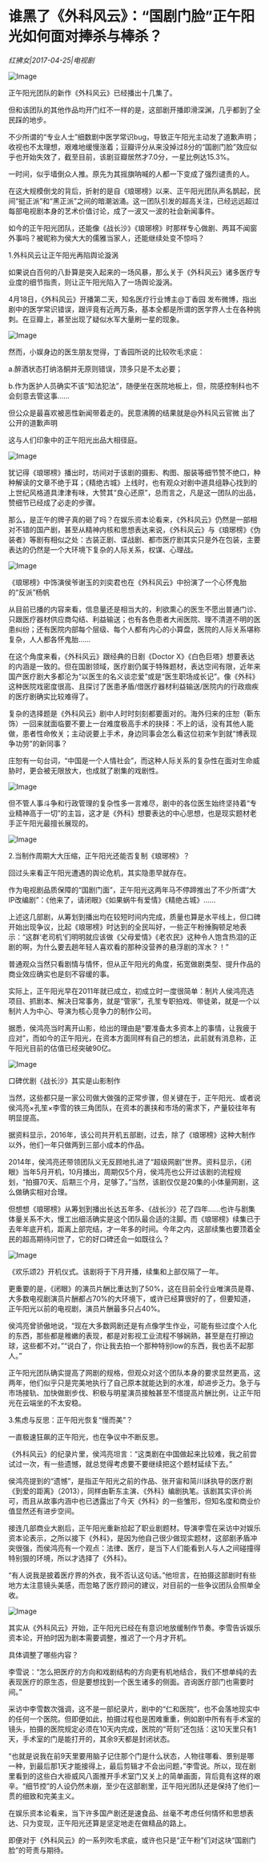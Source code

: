 # 谁黑了《外科风云》：“国剧门脸”正午阳光如何面对捧杀与棒杀？

*红拂女|2017-04-25|电视剧*

![Image](http://static.ylzbl.com/uploads/ueditor/php/upload/image/20170705/1499250116520554.jpeg)

正午阳光团队的新作《外科风云》已经播出十几集了。

但和该团队的其他作品均开门红不一样的是，这部剧开播即滑深渊，几乎都到了全民踩的地步。

不少所谓的“专业人士”细数剧中医学常识bug，导致正午阳光主动发了道歉声明；收视也不太理想，艰难地缓慢涨着；豆瓣评分从来没掉过8分的“国剧门脸”效应似乎也开始失效了，截至目前，该剧豆瓣居然才7.0分，一星比例达15.3%。

一时间，似乎墙倒众人推。原先为其摇旗呐喊的人都一下变成了强烈谴责的人。

在这大规模倒戈的背后，折射的是自《琅琊榜》以来、正午阳光团队声名鹊起，民间“挺正派”和“黑正派”之间的暗潮汹涌。这一团队引发的超高关注，已经远远超过每部电视剧本身的艺术价值讨论，成了一波又一波的社会新闻事件。

如今的正午阳光团队，还能像《战长沙》《琅琊榜》时那样专心做剧、两耳不闻窗外事吗？被昵称为侯大大的儒雅当家人，还能继续处变不惊吗？

1.外科风云让正午阳光再陷舆论漩涡

如果说白百何的八卦算是突入起来的一场风暴，那么关于《外科风云》诸多医疗专业度的细节指责，则让正午阳光陷入了一场舆论漩涡。

4月18日，《外科风云》开播第二天，知名医疗行业博主@丁香园 发布微博，指出剧中的医学常识错误，跟评竟有近两万条，基本全都是所谓的医学界人士在各种挑刺。在豆瓣上，甚至出现了疑似水军大量刷一星的现象。

![Image](http://static.ylzbl.com/201704281802163356)

然而，小娱身边的医生朋友觉得，丁香园所说的比较吹毛求疵：

a.醉酒状态打纳洛酮并无原则错误，顶多只是不太必要；

b.作为医护人员确实不该“知法犯法”，随便坐在医院地板上，但，院感控制科也不会刻意去管这事……

但公众是最喜欢被恶性新闻带着走的。民意沸腾的结果就是@外科风云官微 出了公开的道歉声明

这与人们印象中的正午阳光出品大相径庭。

![Image](http://static.ylzbl.com/201704281802163467)

犹记得《琅琊榜》播出时，坊间对于该剧的摄影、构图、服装等细节赞不绝口，种种解读的文章不绝于耳；《精绝古城》上线时，也有观众对剧中道具组静心找到的上世纪风格道具津津有味，大赞其“良心还原”，总而言之，凡是这一团队的出品，赞细节已经成了必走的步骤。

那么，是正午的牌子真的砸了吗？在娱乐资本论看来，《外科风云》仍然是一部相对不错的国产剧，甚至从精神内核和思想表达来说，《外科风云》与《琅琊榜》《伪装者》等剧有相似之处：古装正剧、谍战剧、都市医疗剧其实只是外在包装，主要表达的仍然是一个大环境下复杂的人际关系，权谋、心理战。

![Image](http://static.ylzbl.com/201704281802162715)

《琅琊榜》中饰演侯爷谢玉的刘奕君也在《外科风云》中扮演了一个心怀鬼胎的“反派”杨帆

从目前已播的内容来看，信息量还是相当大的，利欲熏心的医生不愿出普通门诊、只跟医疗器材供应商勾结、利益输送；也有各色患者大闹医院、理不清道不明的医患纠纷；还有医院内部每个层级、每个人都有内心的小算盘，医院的人际关系堪称复杂，人人都各怀鬼胎……

在这个角度来看，《外科风云》跟经典的日剧《Doctor X》《白色巨塔》想要表达的内涵是一致的。但在国剧领域，医疗剧仍属于特殊题材，表达空间有限，近年来国产医疗剧大多都沦为“以医生的名义谈恋爱”或是“医生职场成长记”。像《外科》这种医院戏密度很高、且探讨了医患矛盾/借医疗器材利益输送/医院内的行政痼疾的医疗剧确实比较难得了。

复杂的选择题是《外科风云》剧中人时时刻刻都要面对的。海外归来的庄恕（靳东饰）一回来就面临要不要上一台难度极高手术的抉择：不上的话，没有其他人能做，患者性命攸关；主动说要上手术，身边同事会怎么看这位初来乍到就“博表现争功劳”的新同事？

庄恕有一句台词，“中国是一个人情社会”，而这种人际关系的复杂性在面对生命威胁时，更会被无限放大，也成就了剧集的戏剧性。

![Image](http://static.ylzbl.com/201704281802172022)

但不管人事斗争和行政管理的复杂性多一言难尽，剧中的各位医生始终坚持着“专业精神高于一切”的主旨，这才是《外科》想要表达的中心思想，也是现实题材老手正午阳光最擅长展现的。

![Image](http://static.ylzbl.com/201704281802173033)

2.当制作周期大大压缩，正午阳光还能否复制《琅琊榜》？

回过头来看正午阳光遭遇的舆论危机，其实隐患早就存在。

作为电视剧品质保障的“国剧门面”，正午阳光这两年马不停蹄推出了不少所谓“大IP改编剧”：《他来了，请闭眼》《如果蜗牛有爱情》《精绝古城》......

上述这几部剧，从筹划到播出均在较短时间内完成，质量也算是水平线上，但口碑开始出现争议，比起《琅琊榜》时达到的全民叫好，一些正午粉捶胸顿足地表示：“这群‘老司机‘们明明就应该做《父母爱情》《老农民》这种令人饱含热泪的正剧的啊，为什么要去趟年轻人喜欢看的那种没营养的悬浮剧的浑水？！”

普通观众当然只看剧情与情怀，但从正午阳光的角度，拓宽做剧类型、提升作品的商业效应确实也是刻不容缓的事。

实际上，正午阳光早在2011年就已成立，初成立时一度很简单：制片人侯鸿亮选项目、抓剧本、解决日常事务，就是“管家”，孔笙专职拍戏、带徒弟，就是一个以制片人为中心、导演为核心竞争力的制作公司。

据悉，侯鸿亮当时离开山影，给出的理由是“要准备太多资本上的事情，让我疲于应对”，而如今的正午阳光，在资本方面同样有自己的想法，此前就有消息称，正午阳光目前的估值已经突破90亿。

![Image](http://static.ylzbl.com/uploads/ueditor/php/upload/image/20170705/1499250280377758.jpeg)

口碑优剧《战长沙》其实是山影制作

当然，这些都只是一家公司做大做强的正常步骤，但关键在于，正午阳光、或者说侯鸿亮×孔笙×李雪的铁三角团队，在资本的裹挟和市场的需求下，产量较往年有明显提高。

据资料显示，2016年，该公司共开机五部剧，过去，除了《琅琊榜》这种大制作以外，他们一年只做两到三部小成本的作品。

2014年，侯鸿亮还带领团队义无反顾地扎进了“超级网剧”世界。资料显示，《闭眼》当年5月开机，10月播出，周期仅5个月，侯鸿亮也公开过该剧的流程规划，“拍摄70天、后期三个月，足够了。”当然，该剧仅仅是20集的小体量网剧，这么做确实相对合理。

但想想《琅琊榜》从筹划到播出长达五年多、《战长沙》花了四年……也许与剧集体量关系不大，慢工出细活确实是这个团队最合适的注脚。而《琅琊榜》续集已于去年年底开机，距离上部完结，才一年多的时间。今年之内，这部续集也要顶着全民的超高期待问世了，它的好口碑还会一如既往么？

![Image](http://static.ylzbl.com/201704281802173560)

《欢乐颂2》开机仪式。该剧将于下月开播，续集和上部仅隔了一年。

更重要的是，《闭眼》的演员片酬比重达到了50%，这在目前全行业唯演员是尊、大多数电视剧演员片酬都占70%的大环境下，或许已经算很好的了，但要知道，正午阳光以前的电视剧，演员片酬最多只占40%。

侯鸿亮曾骄傲地说，“现在大多数网剧还是有点像学生作业，可能有些过度个人化的东西，那些都是稚嫩的表现，都是对影视工业流程不够娴熟，甚至是在打擦边球，这些都不对。”“说白了，你让我去拍一个那种特别low的东西，我也丢不起那人。”

正午阳光团队确实提高了网剧的规格，但观众对这个团队本身的要求显然更高，这两年，他们似乎只是完美地执行了自己原本就能达到的水准，却进步乏力。急于与市场接轨、加快做剧步伐、积极与明星演员接触甚至不惜提高片酬比例，让正午阳光在云端坐的不太安稳。

3.焦虑与反思：正午阳光恢复“慢而美”？

一直极速狂飙的正午阳光，也在争议中不断反思。

《外科风云》的纪录片里，侯鸿亮坦言：“这类剧在中国做起来比较难，我之前尝试过一次，有一些遗憾，就总觉得考虑要不要继续把这个题材延续下去。”

侯鸿亮提到的“遗憾”，是指正午阳光之前的作品、张开宙和简川訸执导的医疗剧《到爱的距离》（2013），同样由靳东主演、《外科》编剧执笔。该剧其实评价尚可，而且从故事内涵中也已透露出了今天《外科》的一些雏形，但知名度和商业价值显然还有进步空间。

接连几部商业大剧后，正午阳光重新拾起了职业剧题材。导演李雪在采访中对娱乐资本论表示，之所以接下《外科》，是因为他自己很少做现实题材，这部剧矛盾冲突很强，而侯鸿亮有一个观点：法律、医疗，是当下人们能看到人与人之间碰撞得特别狠的环境，所以才选择了《外科》。

“有人说我是披着医疗界的外衣，我不否认这句话。”他坦言，在拍摄这部剧时有些地方太注意镜头美感，而忽略了医疗顾问的建议，对目前的一些争议团队会照单全收。

![Image](http://static.ylzbl.com/201704281802172826)

其实从《外科风云》开始，正午阳光已经在有意识地放缓制作节奏。李雪告诉娱乐资本论，开拍时因为剧本需要调整，推迟了一个月才开机。

具体调整了哪些内容？

李雪说：“怎么把医疗的方向和戏剧结构的方向更有机地结合，我们不想单纯的去表现医疗的原生态，但是要想找到一个医生诸多的侧面。咨询医疗部门也需要时间。”

采访中李雪数次强调，这不是一部纪录片，剧中的“仁和医院”，也不会落地现实中的任何一个医院。但即便如此，拍摄过程也是困难重重，例如剧中所有有手术室的镜头，拍摄的医院规定必须在10天内完成，医院的“苛刻”还包括：这10天里只有1天，手术室的门是能打开的，其余9天都是封闭状态。

“也就是说我在前9天里要用脑子记住那个门是什么状态，人物往哪看、景别是哪一种，到最后那1天才能接得上，最后剪辑才不会出问题，”李雪说。所以，现在剧里看到的这些白大褂威风八面推开手术室门又关上的简单画面，背后竟有这样的艰辛。“细节控”的人设仍然未崩，至少在这部剧里，正午阳光团队还是保持了他们一贯的细致和完美主义。

在娱乐资本论看来，当下许多国产剧还是速食品、丝毫不考虑任何情怀和思想表达、只为变现，正午阳光还算是坚定地走在做精品的路上。

即便对于《外科风云》的一系列吹毛求疵，或许也只是“正午粉”们对这块“国剧门脸”的苛责与期待。

